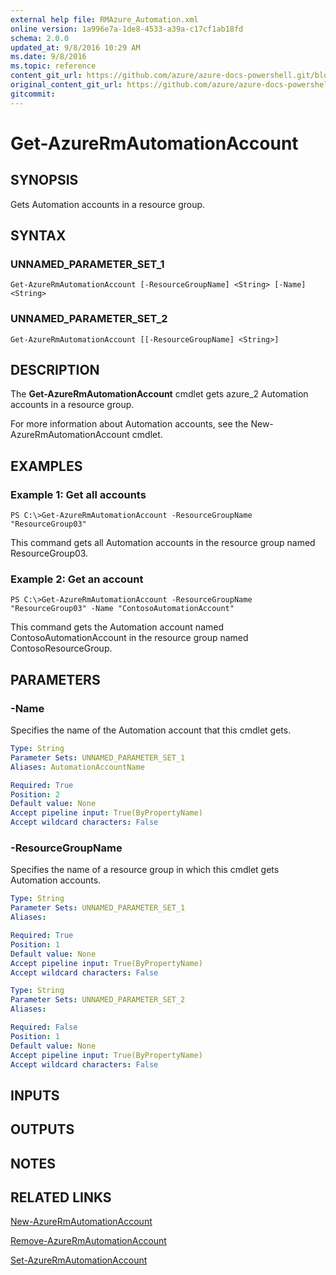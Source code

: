 ```yaml
---
external help file: RMAzure_Automation.xml
online version: 1a996e7a-1de8-4533-a39a-c17cf1ab18fd
schema: 2.0.0
updated_at: 9/8/2016 10:29 AM
ms.date: 9/8/2016
ms.topic: reference
content_git_url: https://github.com/azure/azure-docs-powershell.git/blob/master/azureps-cmdlets-docs/Resource%20Manager/Automation%20Cmdlets/v1.0/Get-AzureRmAutomationAccount.md
original_content_git_url: https://github.com/azure/azure-docs-powershell.git/blob/master/azureps-cmdlets-docs/Resource%20Manager/Automation%20Cmdlets/v1.0/Get-AzureRmAutomationAccount.md
gitcommit: 
---
```


# Get-AzureRmAutomationAccount
## SYNOPSIS
Gets Automation accounts in a resource group.

## SYNTAX

### UNNAMED_PARAMETER_SET_1
```
Get-AzureRmAutomationAccount [-ResourceGroupName] <String> [-Name] <String>
```

### UNNAMED_PARAMETER_SET_2
```
Get-AzureRmAutomationAccount [[-ResourceGroupName] <String>]
```

## DESCRIPTION
The **Get-AzureRmAutomationAccount** cmdlet gets azure_2 Automation accounts in a resource group.

For more information about Automation accounts, see the New-AzureRmAutomationAccount cmdlet.

## EXAMPLES

### Example 1: Get all accounts
```
PS C:\>Get-AzureRmAutomationAccount -ResourceGroupName "ResourceGroup03"
```

This command gets all Automation accounts in the resource group named ResourceGroup03.

### Example 2: Get an account
```
PS C:\>Get-AzureRmAutomationAccount -ResourceGroupName "ResourceGroup03" -Name "ContosoAutomationAccount"
```

This command gets the Automation account named ContosoAutomationAccount in the resource group named ContosoResourceGroup.

## PARAMETERS

### -Name
Specifies the name of the Automation account that this cmdlet gets.

```yaml
Type: String
Parameter Sets: UNNAMED_PARAMETER_SET_1
Aliases: AutomationAccountName

Required: True
Position: 2
Default value: None
Accept pipeline input: True(ByPropertyName)
Accept wildcard characters: False
```

### -ResourceGroupName
Specifies the name of a resource group in which this cmdlet gets Automation accounts.

```yaml
Type: String
Parameter Sets: UNNAMED_PARAMETER_SET_1
Aliases: 

Required: True
Position: 1
Default value: None
Accept pipeline input: True(ByPropertyName)
Accept wildcard characters: False
```

```yaml
Type: String
Parameter Sets: UNNAMED_PARAMETER_SET_2
Aliases: 

Required: False
Position: 1
Default value: None
Accept pipeline input: True(ByPropertyName)
Accept wildcard characters: False
```

## INPUTS

## OUTPUTS

## NOTES

## RELATED LINKS

[New-AzureRmAutomationAccount](1a996e7a-1de8-4533-a39a-c17cf1ab18fd)

[Remove-AzureRmAutomationAccount](2a126e99-39dd-4c00-b2a6-bf6495d64345)

[Set-AzureRmAutomationAccount](7e2254d6-c3c3-4ec5-8f7d-a3a2a6f24969)

